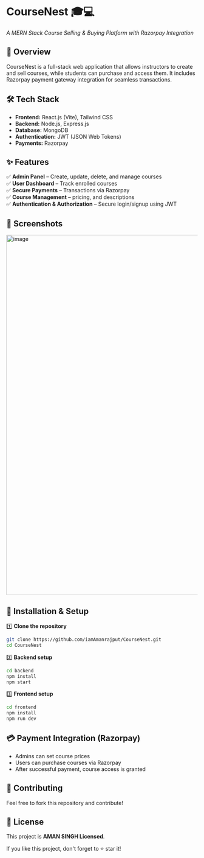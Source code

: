 # CourseNest 🎓💻  
_A MERN Stack Course Selling & Buying Platform with Razorpay Integration_

## 🚀 Overview  
CourseNest is a full-stack web application that allows instructors to create and sell courses, while students can purchase and access them. It includes Razorpay payment gateway integration for seamless transactions.

## 🛠️ Tech Stack  
- **Frontend:** React.js (Vite), Tailwind CSS  
- **Backend:** Node.js, Express.js  
- **Database:** MongoDB  
- **Authentication:** JWT (JSON Web Tokens)  
- **Payments:** Razorpay  

## ✨ Features  
✅ **Admin Panel** – Create, update, delete, and manage courses  
✅ **User Dashboard** – Track enrolled courses  
✅ **Secure Payments** – Transactions via Razorpay  
✅ **Course Management** – pricing, and descriptions  
✅ **Authentication & Authorization** – Secure login/signup using JWT  

## 📸 Screenshots  
<img width="947" alt="image" src="https://github.com/user-attachments/assets/42ae288f-7298-49aa-a297-3ddb0bc03afd" />
 

## 🔧 Installation & Setup  

1️⃣ **Clone the repository**  
```sh
git clone https://github.com/iamAmanrajput/CourseNest.git
cd CourseNest
```

2️⃣ **Backend setup**  
```sh
cd backend
npm install
npm start
```

3️⃣ **Frontend setup**  
```sh
cd frontend
npm install
npm run dev
```

## 💳 Payment Integration (Razorpay)  
- Admins can set course prices  
- Users can purchase courses via Razorpay  
- After successful payment, course access is granted  

## 🐝 Contributing  
Feel free to fork this repository and contribute!  

## 📄 License  
This project is **AMAN SINGH Licensed**.  

If you like this project, don't forget to ⭐ star it!  

